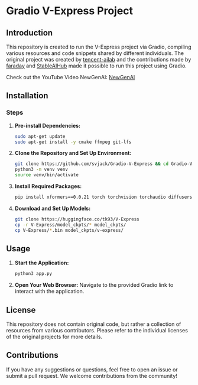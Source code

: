 # Gradio V-Express Project

## Introduction

This repository is created to run the V-Express project via Gradio, compiling various resources and code snippets shared by different individuals. The original project was created by [tencent-ailab](https://github.com/tencent-ailab/V-Express) and the contributions made by [faraday](https://github.com/faraday) and [StableAIHub](https://www.youtube.com/@StableAIHub) made it possible to run this project using Gradio.

Check out the YouTube Video NewGenAI:
[NewGenAI](https://youtu.be/OFt6a2rR8GY?si=S82ZwP1w1OJvlYJR)

## Installation

### Steps

1. **Pre-install Dependencies:**
   ```bash
   sudo apt-get update
   sudo apt-get install -y cmake ffmpeg git-lfs
   ```

2. **Clone the Repository and Set Up Environment:**
   ```bash
   git clone https://github.com/svjack/Gradio-V-Express && cd Gradio-V-Express
   python3 -m venv venv
   source venv/bin/activate
   ```

3. **Install Required Packages:**
   ```bash
   pip install xformers==0.0.21 torch torchvision torchaudio diffusers==0.24.0 imageio-ffmpeg==0.4.9 omegaconf==2.2.3 onnxruntime-gpu==1.16.3 safetensors==0.4.2 transformers==4.30.2 einops==0.4.1 tqdm==4.66.1 av==11.0.0 accelerate insightface dlib gradio
   ```

4. **Download and Set Up Models:**
   ```bash
   git clone https://huggingface.co/tk93/V-Express
   cp -r V-Express/model_ckpts/* model_ckpts/
   cp V-Express/*.bin model_ckpts/v-express/
   ```

<!--
5. **Modify `app.py` to Use `.bin` Files:**
   ```bash
   sed -i 's/\.pth/\.bin/g' app.py
   ```
-->

## Usage

1. **Start the Application:**
   ```bash
   python3 app.py
   ```

2. **Open Your Web Browser:**
   Navigate to the provided Gradio link to interact with the application.

## License

This repository does not contain original code, but rather a collection of resources from various contributors. Please refer to the individual licenses of the original projects for more details.

## Contributions

If you have any suggestions or questions, feel free to open an issue or submit a pull request. We welcome contributions from the community!
